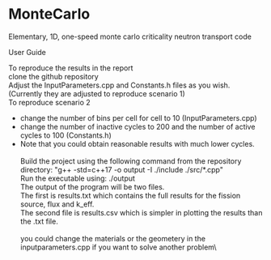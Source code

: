 # MonteCarlo
Elementary, 1D, one-speed monte carlo criticality neutron transport code

User Guide

To reproduce the results in the report\
clone the github repository\
Adjust the InputParameters.cpp and Constants.h files as you wish. (Currently they are adjusted to reproduce scenario 1)\
To reproduce scenario 2
- change the number of bins per cell for cell to 10 (InputParameters.cpp)
- change the number of inactive cycles to 200 and the number of active cycles to 100 (Constants.h)
- Note that you could obtain reasonable results with much lower cycles.\
\
Build the project using the following command from the repository directory: "g++ -std=c++17 -o output -I ./include ./src/*.cpp"\
Run the executable using: ./output\
The output of the program will be two files. \
The first is results.txt which contains the full results for the fission source, flux and k_eff.\
The second file is results.csv which is simpler in plotting the results than the .txt file.\
\
you could change the materials or the geometery in the inputparameters.cpp if you want to solve another problem\



